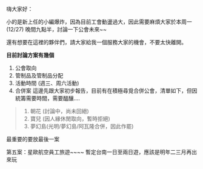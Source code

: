嗨大家好：

小的是新上任的小編爆炸，因為目前工會動盪過大，因此需要麻煩大家於本周一(12/27) 晚間九點半，討論一下公會未來~~

還有想要在這裡的夥伴們，請大家給我一個服務大家的機會，不要太快離開。

**目前討論方案有幾個**
1. 公會取向
2. 管制品及管制品分配
3. 活動時間 (週三、周六活動)
4. 合併案
這邊先跟大家初步報告，目前有在積極尋覓合併公會，清單如下，但因統籌需要時間，需要醞釀....
>1. 朝花 (討論中，尚未回絕)
>2. 寶兒 (因人緣休閒取向，暫時拒絕)
>3. 夢幻島(光明/夢幻島/阿瓦隆合併，因此作罷)

最重要的要放最後一案

第五案：星歐航空員工旅遊~~~~
暫定台南一日至兩日遊，應該是明年二三月再出來玩
